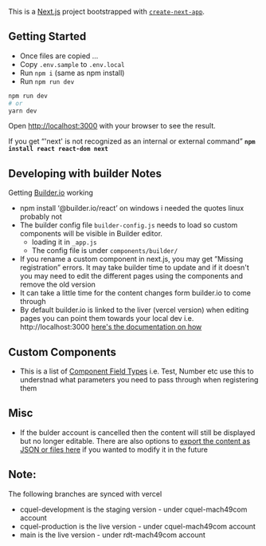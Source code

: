This is a [Next.js](https://nextjs.org/) project bootstrapped with [`create-next-app`](https://github.com/vercel/next.js/tree/canary/packages/create-next-app).

## Getting Started
- Once files are copied …
- Copy `.env.sample` to `.env.local`
- Run `npm i` (same as npm install)
- Run `npm run dev`

```bash
npm run dev
# or
yarn dev
```
Open [http://localhost:3000](http://localhost:3000) with your browser to see the result.

If you get “'next' is not recognized as an internal or external command”
**`npm install react react-dom next`**

## Developing with builder Notes
Getting [Builder.io](http://Builder.io) working
* npm install ‘@builder.io/react’ on windows i needed the quotes linux probably not
* The builder config file `builder-config.js` needs to load so custom components will be visible in Builder editor. 
  * loading it in `_app.js` 
  * The config file is under `components/builder/`
* If you rename a custom component in next.js, you may get ”Missing registration” errors. It may take builder time to update and if it doesn't you may need to edit the different pages using the components and remove the old version 
* It can take a little time for the content changes form builder.io to come through
* By default builder.io is linked to the liver (vercel version) when editing pages you can point them towards your local dev i.e. http://localhost:3000 [here's the documentation on how](https://www.builder.io/c/docs/guides/preview-url) 

## Custom Components
- This is a list of [Component Field Types](https://www.builder.io/c/docs/custom-components-input-types) i.e. Test, Number etc use this to understnad what parameters you need to pass through when registering them

## Misc
* If the bulder account is cancelled then the content will still be displayed but no longer editable. There are also options to [export the content as JSON or files here](https://forum.builder.io/t/what-if-i-want-to-move-off-of-builder-io/384) if you wanted to modify it in the future 

## Note: 
The following branches are synced with vercel
* cquel-development is the staging version - under cquel-mach49com account
* cquel-production is the live version - under cquel-mach49com account
* main is the live version - under rdt-mach49com account 
